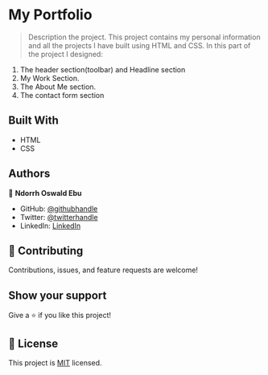 # My Portfolio

> Description the project.
> This project contains my personal information and all the projects I have built using HTML and CSS.
> In this part of the project I designed:

1. The header section(toolbar) and Headline section
2. My Work Section.
3. The About Me section.
4. The contact form section

## Built With

- HTML
- CSS

## Authors

👤 **Ndorrh Oswald Ebu**

- GitHub: [@githubhandle](https://github.com/ndorrh)
- Twitter: [@twitterhandle](https://twitter.com/ndorrh)
- LinkedIn: [LinkedIn](https://www.linkedin.com/in/ndorrh-oswald-ebu-82ab02236/)

## 🤝 Contributing

Contributions, issues, and feature requests are welcome!

## Show your support

Give a ⭐️ if you like this project!

## 📝 License

This project is [MIT](./LICENSE) licensed.
